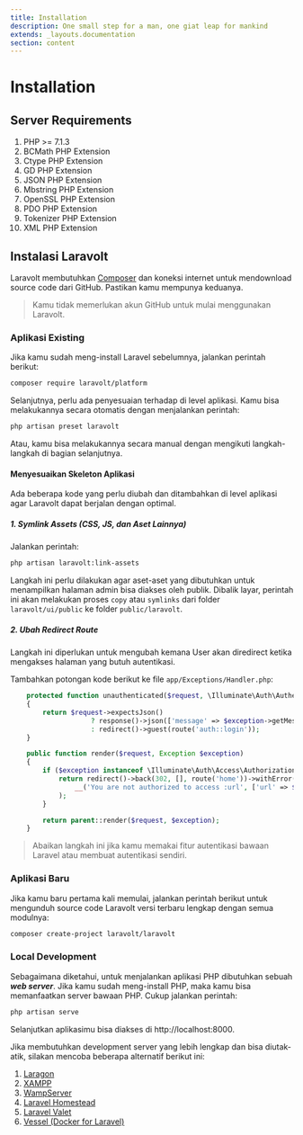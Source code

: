 ```yaml
---
title: Installation
description: One small step for a man, one giat leap for mankind
extends: _layouts.documentation
section: content
---
```


# Installation

## Server Requirements

1. PHP >= 7.1.3
2. BCMath PHP Extension
3. Ctype PHP Extension
4. GD PHP Extension
5. JSON PHP Extension
6. Mbstring PHP Extension
7. OpenSSL PHP Extension
8. PDO PHP Extension
9. Tokenizer PHP Extension
10. XML PHP Extension

## Instalasi Laravolt

Laravolt membutuhkan [Composer](https://getcomposer.org/) dan koneksi internet untuk mendownload source code dari GitHub. Pastikan kamu mempunya keduanya.

> Kamu tidak memerlukan akun GitHub untuk mulai menggunakan Laravolt.



### Aplikasi Existing 

Jika kamu sudah meng-install Laravel sebelumnya, jalankan perintah berikut:

```bash
composer require laravolt/platform
```

Selanjutnya, perlu ada penyesuaian terhadap di level aplikasi. Kamu bisa melakukannya secara otomatis dengan menjalankan perintah:

```bash
php artisan preset laravolt
```

Atau, kamu bisa melakukannya secara manual dengan mengikuti langkah-langkah di bagian selanjutnya.

#### Menyesuaikan Skeleton Aplikasi

Ada beberapa kode yang perlu diubah dan ditambahkan di level aplikasi agar Laravolt dapat berjalan dengan optimal.

##### 1. Symlink Assets (CSS, JS, dan Aset Lainnya)

Jalankan perintah:

```bash
php artisan laravolt:link-assets
```

Langkah ini perlu dilakukan agar aset-aset yang dibutuhkan untuk menampilkan halaman admin bisa diakses oleh publik. Dibalik layar, perintah ini akan melakukan proses `copy` atau `symlinks` dari folder `laravolt/ui/public` ke folder `public/laravolt`.

##### 2. Ubah Redirect Route
Langkah ini diperlukan untuk mengubah kemana User akan diredirect ketika mengakses halaman yang butuh autentikasi.

Tambahkan potongan kode berikut ke file `app/Exceptions/Handler.php`:


```php
    protected function unauthenticated($request, \Illuminate\Auth\AuthenticationException $exception)
    {
        return $request->expectsJson()
                    ? response()->json(['message' => $exception->getMessage()], 401)
                    : redirect()->guest(route('auth::login'));
    }

    public function render($request, Exception $exception)
    {
        if ($exception instanceof \Illuminate\Auth\Access\AuthorizationException) {
            return redirect()->back(302, [], route('home'))->withError(
                __('You are not authorized to access :url', ['url' => $request->fullUrl()])
            );
        }

        return parent::render($request, $exception);
    }
```


> Abaikan langkah ini jika kamu memakai fitur autentikasi bawaan Laravel atau membuat autentikasi sendiri.

### Aplikasi Baru

Jika kamu baru pertama kali memulai, jalankan perintah berikut untuk mengunduh source code Laravolt versi terbaru lengkap dengan semua modulnya:

```bash
composer create-project laravolt/laravolt
```



### Local Development

Sebagaimana diketahui, untuk menjalankan aplikasi PHP dibutuhkan sebuah ***web server***. Jika kamu sudah meng-install PHP, maka kamu bisa memanfaatkan server bawaan PHP. Cukup jalankan perintah:

```bash
php artisan serve
```

Selanjutkan aplikasimu bisa diakses di http://localhost:8000.

Jika membutuhkan development server yang lebih lengkap dan bisa diutak-atik, silakan mencoba beberapa alternatif berikut ini:

1. [Laragon](https://laragon.org/)
2. [XAMPP](https://www.apachefriends.org/index.html)
3. [WampServer](http://www.wampserver.com/en)
4. [Laravel Homestead](https://laravel.com/docs/5.8/homestead)
5. [Laravel Valet](https://laravel.com/docs/5.8/valet)
6. [Vessel (Docker for Laravel)](https://vessel.shippingdocker.com/)